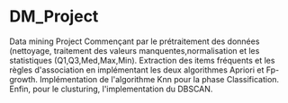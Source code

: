 # DM_Project
Data mining Project
Commençant par le prétraitement des données (nettoyage, traitement des valeurs manquentes,normalisation et les statistiques (Q1,Q3,Med,Max,Min).
Extraction des items fréquents et les règles d'association en implémentant les deux algorithmes Apriori et Fp-growth.
Implémentation de l'algorithme Knn pour la phase Classification.
Enfin, pour le clusturing, l'implementation du DBSCAN.
